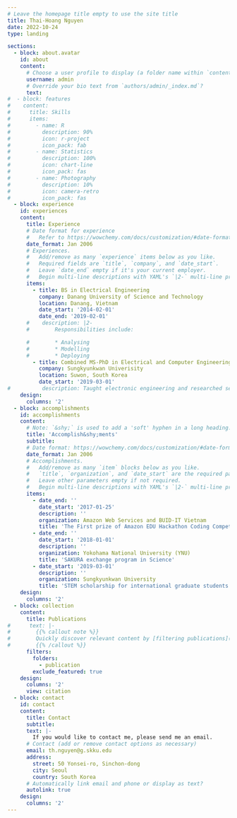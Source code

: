 ```yaml
---
# Leave the homepage title empty to use the site title
title: Thai-Hoang Nguyen
date: 2022-10-24
type: landing

sections:
  - block: about.avatar
    id: about
    content:
      # Choose a user profile to display (a folder name within `content/authors/`)
      username: admin
      # Override your bio text from `authors/admin/_index.md`?
      text:
#  - block: features
#    content:
#      title: Skills
#      items:
#        - name: R
#          description: 90%
#          icon: r-project
#          icon_pack: fab
#        - name: Statistics
#          description: 100%
#          icon: chart-line
#          icon_pack: fas
#        - name: Photography
#          description: 10%
#          icon: camera-retro
#          icon_pack: fas
  - block: experience
    id: experiences
    content:
      title: Experience
      # Date format for experience
      #   Refer to https://wowchemy.com/docs/customization/#date-format
      date_format: Jan 2006
      # Experiences.
      #   Add/remove as many `experience` items below as you like.
      #   Required fields are `title`, `company`, and `date_start`.
      #   Leave `date_end` empty if it's your current employer.
      #   Begin multi-line descriptions with YAML's `|2-` multi-line prefix.
      items:
        - title: BS in Electrical Engineering
          company: Danang University of Science and Technology
          location: Danang, Vietnam
          date_start: '2014-02-01'
          date_end: '2019-02-01'
      #    description: |2-
      #        Responsibilities include:

      #        * Analysing
      #        * Modelling
      #        * Deploying
        - title: Combined MS-PhD in Electrical and Computer Engineering
          company: Sungkyunkwan Univerisity
          location: Suwon, South Korea
          date_start: '2019-03-01'
#          description: Taught electronic engineering and researched semiconductor physics.
    design:
      columns: '2'
  - block: accomplishments
    id: accomplishments
    content:
      # Note: `&shy;` is used to add a 'soft' hyphen in a long heading.
      title: 'Accomplish&shy;ments'
      subtitle:
      # Date format: https://wowchemy.com/docs/customization/#date-format
      date_format: Jan 2006
      # Accomplishments.
      #   Add/remove as many `item` blocks below as you like.
      #   `title`, `organization`, and `date_start` are the required parameters.
      #   Leave other parameters empty if not required.
      #   Begin multi-line descriptions with YAML's `|2-` multi-line prefix.
      items:
        - date_end: ''
          date_start: '2017-01-25'
          description: ''
          organization: Amazon Web Services and BUID-IT Vietnam 
          title: 'The First prize of Amazon EDU Hackathon Coding Competition 2017'
        - date_end: ''
          date_start: '2018-01-01'
          description: ''
          organization: Yokohama National University (YNU)
          title: 'SAKURA exchange program in Science'
        - date_start: '2019-03-01'
          description: ''
          organization: Sungkyunkwan University
          title: 'STEM scholarship for international graduate students'
    design:
      columns: '2'
  - block: collection
    content:
      title: Publications
#      text: |-
#        {{% callout note %}}
#        Quickly discover relevant content by [filtering publications](./publication/).
#        {{% /callout %}}
      filters:
        folders:
          - publication
        exclude_featured: true
    design:
      columns: '2'
      view: citation
  - block: contact
    id: contact
    content:
      title: Contact
      subtitle:
      text: |-
        If you would like to contact me, please send me an email.
      # Contact (add or remove contact options as necessary)
      email: th.nguyen@g.skku.edu
      address:
        street: 50 Yonsei-ro, Sinchon-dong
        city: Seoul
        country: South Korea
      # Automatically link email and phone or display as text?
      autolink: true
    design:
      columns: '2'
---
```

